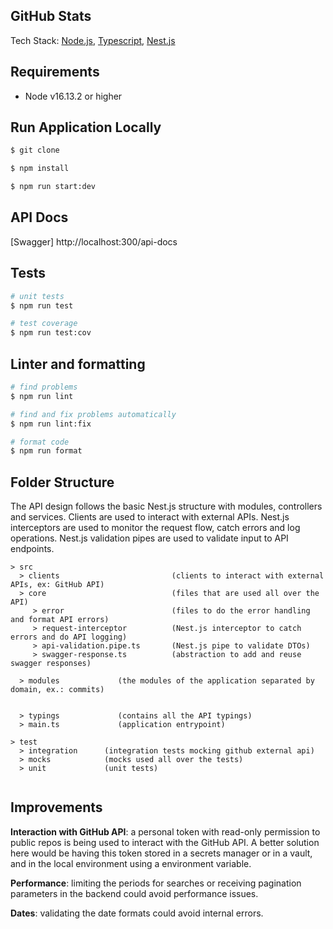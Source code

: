 ## GitHub Stats

Tech Stack: [Node.js](https://nodejs.org/en/docs/), [Typescript](https://www.typescriptlang.org/docs/), [Nest.js](https://docs.nestjs.com/)

## Requirements

- Node v16.13.2 or higher

## Run Application Locally

```bash
$ git clone
```

```bash
$ npm install
```

```bash
$ npm run start:dev
```

## API Docs

[Swagger] http://localhost:300/api-docs

## Tests

```bash
# unit tests
$ npm run test

# test coverage
$ npm run test:cov
```

## Linter and formatting

```bash
# find problems
$ npm run lint

# find and fix problems automatically
$ npm run lint:fix

# format code
$ npm run format
```

## Folder Structure

The API design follows the basic Nest.js structure with modules, controllers and services. Clients are used to interact with external APIs. Nest.js interceptors are used to monitor the request flow, catch errors and log operations. Nest.js validation pipes are used to validate input to API endpoints.

```
> src
  > clients                         (clients to interact with external APIs, ex: GitHub API)
  > core                            (files that are used all over the API)
     > error                        (files to do the error handling and format API errors)
     > request-interceptor          (Nest.js interceptor to catch errors and do API logging)
     > api-validation.pipe.ts       (Nest.js pipe to validate DTOs)
     > swagger-response.ts          (abstraction to add and reuse swagger responses)

  > modules             (the modules of the application separated by domain, ex.: commits)


  > typings             (contains all the API typings)
  > main.ts             (application entrypoint)

> test
  > integration      (integration tests mocking github external api)
  > mocks            (mocks used all over the tests)
  > unit             (unit tests)


```

## Improvements

**Interaction with GitHub API**: a personal token with read-only permission to public repos
is being used to interact with the GitHub API.
A better solution here would be having this token stored in a secrets manager or in a vault, and in the local environment using a environment variable.

**Performance**: limiting the periods for searches or receiving pagination parameters in the backend could avoid performance issues.

**Dates**: validating the date formats could avoid internal errors.
